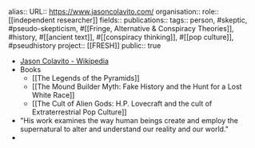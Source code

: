 alias::
URL:: https://www.jasoncolavito.com/
organisation::
role:: [[independent researcher]] 
fields::
publications:: 
tags:: person, #skeptic, #pseudo-skepticism, #[[Fringe, Alternative & Conspiracy Theories]], #history, #[[ancient text]], #[[conspiracy thinking]], #[[pop culture]], #pseudhistory 
project:: [[FRESH]] 
public:: true
- [Jason Colavito - Wikipedia](https://en.wikipedia.org/wiki/Jason_Colavito)
- Books
	- [[The Legends of the Pyramids]]
	- [[The Mound Builder Myth: Fake History and the Hunt for a Lost White Race]]
	- [[The Cult of Alien Gods: H.P. Lovecraft and the cult of Extraterrestrial Pop Culture]]
- "His work examines the way human beings create and employ the supernatural to alter and understand our reality and our world."
-
